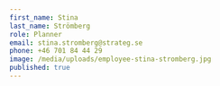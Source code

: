 ```yaml
---
first_name: Stina
last_name: Strömberg
role: Planner
email: stina.stromberg@strateg.se
phone: +46 701 84 44 29
image: /media/uploads/employee-stina-stromberg.jpg
published: true
---
```

